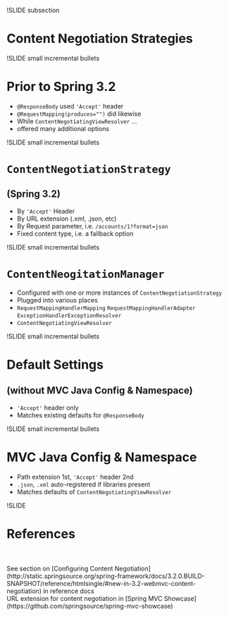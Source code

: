 !SLIDE subsection
# Content Negotiation Strategies

!SLIDE small incremental bullets
# Prior to Spring 3.2

* `@ResponseBody` used `'Accept'` header
* `@RequestMapping(produces="")` did likewise
* While `ContentNegotiatingViewResolver` ...
* offered many additional options

!SLIDE small incremental bullets
# `ContentNegotiationStrategy`
## (Spring 3.2)

* By `'Accept'` Header
* By URL extension (.xml, .json, etc)
* By Request parameter, i.e. `/accounts/1?format=json`
* Fixed content type, i.e. a fallback option

!SLIDE small incremental bullets
# `ContentNeogitationManager`

* Configured with one or more instances of `ContentNegotiationStrategy`
* Plugged into various places
* `RequestMappingHandlerMapping` `RequestMappingHandlerAdapter` `ExceptionHandlerExceptionResolver`
* `ContentNegotiatingViewResolver`

!SLIDE small incremental bullets
# Default Settings
## (__without__ MVC Java Config & Namespace)

* `'Accept'` header only
* Matches existing defaults for `@ResponseBody`

!SLIDE small incremental bullets
# MVC Java Config & Namespace

* Path extension 1st, `'Accept'` header 2nd
* `.json`, `.xml` auto-registered if libraries present
* Matches defaults of `ContentNegotiatingViewResolver`

!SLIDE

# References
<br>
<br>
See section on [Configuring Content Negotiation](http://static.springsource.org/spring-framework/docs/3.2.0.BUILD-SNAPSHOT/reference/htmlsingle/#new-in-3.2-webmvc-content-negotiation) in reference docs
<br>
URL extension for content negotiation in [Spring MVC Showcase](https://github.com/springsource/spring-mvc-showcase)



